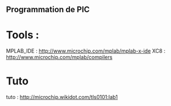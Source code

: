 ## Programmation de PIC

# Tools :
MPLAB_IDE : http://www.microchip.com/mplab/mplab-x-ide
XC8 : http://www.microchip.com/mplab/compilers

# Tuto
tuto : http://microchip.wikidot.com/tls0101:lab1
